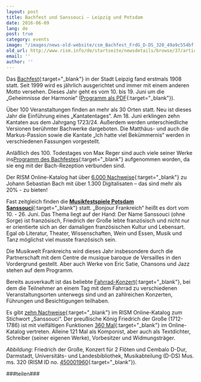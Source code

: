 ```yaml
---
layout: post
title: Bachfest und Sanssouci – Leipzig und Potsdam
date: 2016-06-09
lang: de
post: true
category: events
image: "/images/news-old-website/csm_Bachfest_FrdG_D-DS_320_49a9c554bf.jpg"
old_url: http://www.rism.info/de/startseite/newsdetails/browse/37/article/64/bachfest-and-sanssouci-leipzig-and-potsdam.html
email: ''
author: ''
---
```


Das [Bachfest](http://www.bachfestleipzig.de/en/bachfest){:target="_blank"} in der Stadt Leipzig fand erstmals 1908 statt. Seit 1999 wird es jährlich ausgerichtet und immer mit einem anderen Motto versehen. Dieses Jahr geht es vom 10. bis 19. Juni um die „Geheimnisse der Harmonie“ ([Programm als PDF](http://www.bachfestleipzig.de/sites/default/files/files/Bachfest2016_Programm.pdf){:target="_blank"}).

Über 100 Veranstaltungen finden an mehr als 30 Orten statt. Neu ist dieses Jahr die Einführung eines „Kantatentages“. Am 18. Juni erklingen zehn Kantaten aus dem Jahrgang 1723/24. Außerdem werden unterschiedliche Versionen berühmter Bachwerke dargeboten. Die Matthäus- und auch die Markus-Passion sowie die Kantate „Ich hatte viel Bekümmernis“ werden in verschiedenen Fassungen vorgestellt.

Anläßlich des 100. Todestages von Max Reger sind auch viele seiner Werke ins[Programm des Bachfestes](http://www.bachfestleipzig.de/en/bach-festival/works-max-reger-2016-bach-festival){:target="_blank"} aufgenommen worden, da sie eng mit der Bach-Rezeption verbunden sind.

Der RISM Online-Katalog hat über [6.000 Nachweise](https://opac.rism.info/search?View=rism&author=11850553X){:target="_blank"} zu Johann Sebastian Bach mit über 1.300 Digitalisaten – das sind mehr als 20% - zu bieten!

Fast zeitgleich finden die [**Musikfestspiele Potsdam Sanssouci**](http://www.musikfestspiele-potsdam.de/en.html){:target="_blank"} statt. „Bonjour Frankreich“ heißt es dort vom 10. - 26. Juni. Das Thema liegt auf der Hand: Der Name Sanssouci (ohne Sorge) ist französisch, Friedrich der Große lebte französisch und nicht nur er orientierte sich an der damaligen französischen Kultur und Lebensart. Egal ob Literatur, Theater, Wissenschaften, Wein und Essen, Musik und Tanz möglichst viel musste französisch sein.


Die Musikwelt Frankreichs wird dieses Jahr insbesondere durch die Partnerschaft mit dem Centre de musique baroque de Versailles in den Vordergrund gestellt. Aber auch Werke von Eric Satie, Chansons und Jazz stehen auf dem Programm.

Bereits ausverkauft ist das beliebte [Fahrrad-Konzert](http://www.musikfestspiele-potsdam.de/en/programme-tickets/programme/event/fahrradkonzert.html){:target="_blank"}, bei dem die Teilnehmer an einem Tag mit dem Fahrrad zu verschiedenen Veranstaltungsorten unterwegs sind und an zahlreichen Konzerten, Führungen und Besichtigungen teilhaben.


Es gibt [zehn Nachweise](https://opac.rism.info/search?View=rism&q=sanssouci){:target="_blank"} im RISM Online-Katalog zum Stichwort „Sanssouci“. Der preußische König Friedrich der Große (1712-1786) ist mit vielfältigen Funktionen [360 Mal](https://opac.rism.info/search?View=rism&q=134378261){:target="_blank"} im Online-Katalog vertreten. Alleine 121 Mal als Komponist, aber auch als Textdichter, Schreiber (seiner eigenen Werke), Vorbesitzer und Widmungsträger.

_Abbildung_: Friedrich der Große, Konzert für 2 Flöten und Cembalo D-Dur, Darmstadt, Universitäts- und Landesbibliothek, Musikabteilung (D-DS) Mus. ms. 320 (RISM ID no. [450001960](https://opac.rism.info/search?id=450001960){:target="_blank"}).

###teilen###